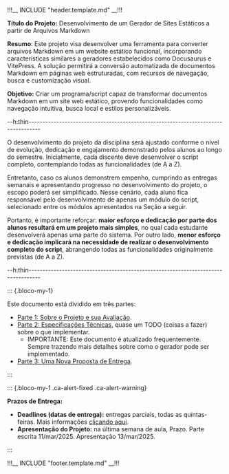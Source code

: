 !!!__ INCLUDE "header.template.md" __!!!

**Título do Projeto:** Desenvolvimento de um Gerador de Sites Estáticos a partir de Arquivos Markdown

**Resumo**: Este projeto visa desenvolver uma ferramenta para converter arquivos Markdown em um website estático funcional, incorporando características similares a geradores estabelecidos como Docusaurus e VitePress. A solução permitirá a conversão automatizada de documentos Markdown em páginas web estruturadas, com recursos de navegação, busca e customização visual.

**Objetivo:** Criar um programa/script capaz de transformar documentos Markdown em um site web estático, provendo funcionalidades como navegação intuitiva, busca local e estilos personalizáveis.

--h:thin----------------------------------------------------------------------------------

O desenvolvimento do projeto da disciplina será ajustado conforme o nível de evolução, dedicação e engajamento demonstrado pelos alunos ao longo do semestre. Inicialmente, cada discente deve desenvolver o script completo, contemplando todas as funcionalidades (de A a Z).

Entretanto, caso os alunos demonstrem empenho, cumprindo as entregas semanais e apresentando progresso no desenvolvimento do projeto, o escopo poderá ser simplificado. Nesse cenário, cada aluno fica responsável pelo desenvolvimento de apenas um módulo do script, selecionado entre os módulos apresentados na Seção a seguir.

Portanto, é importante reforçar: **maior esforço e dedicação por parte dos alunos resultará em um projeto mais simples**, no qual cada estudante desenvolverá apenas uma parte do sistema. Por outro lado, **menor esforço e dedicação implicará na necessidade de realizar o desenvolvimento completo do script**, abrangendo todas as funcionalidades originalmente previstas (de A a Z).

--h:thin----------------------------------------------------------------------------------

::: {.bloco-my-1}

Este documento está dividido em três partes:

- [Parte 1: Sobre o Projeto e sua Avaliação](parte-1.md).
- [Parte 2: Especificações Técnicas](parte-2.md), quase um TODO (coisas a fazer) sobre o que implementar.
    - IMPORTANTE: Este documento é atualizado frequentemente. Sempre trazendo mais detalhes sobre como o gerador pode ser implementado.
- [Parte 3: Uma Nova Proposta de Entrega](parte-3.md).

:::

::: {.bloco-my-1 .ca-alert-fixed .ca-alert-warning}

**<b>Prazos de Entrega:</b>**

- **Deadlines (datas de entrega):** entregas parciais, todas as quintas-feiras. Mais informações [clicando aqui](parte-1.md#section-entrega-do-projeto).
- **Apresentação do Projeto:** na última semana de aula, <span class="ca-countdown cor-orange" data-prazo-se-aproxima="30d" data-prazo-proximo="10d">Prazo. Parte escrita <span class="ca-countdown-date">11/mar/2025</span>. Apresentação 13/mar/2025.</span>

:::

!!!__ INCLUDE "footer.template.md" __!!!